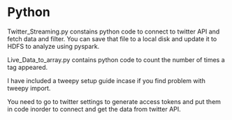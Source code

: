 # Python

Twitter_Streaming.py constains python code to connect to twitter API and fetch data and
filter. You can save that file to a local disk and update it to HDFS to analyze using pyspark.

Live_Data_to_array.py contains python code to count the number of times a tag appeared.

I have included a tweepy setup guide incase if you find problem with tweepy import.

You need to go to twitter settings to generate access tokens and put them in code inorder to connect and
get the data from twitter API.

